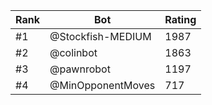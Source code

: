 Rank|Bot|Rating
---|---|---
#1|@Stockfish-MEDIUM|1987
#2|@colinbot|1863
#3|@pawnrobot|1197
#4|@MinOpponentMoves|717
